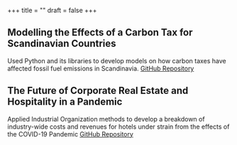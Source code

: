 +++
title = ""
draft = false
+++

## Modelling the Effects of a Carbon Tax for Scandinavian Countries
Used Python and its libraries to develop models on how carbon taxes have affected fossil fuel emissions in Scandinavia.               [GitHub Repository](https://github.com/cc1358/ScandinavianClimateChange)

## The Future of Corporate Real Estate and Hospitality in a Pandemic 
Applied Industrial Organization methods to develop a breakdown of industry-wide costs and revenues for hotels under strain from the effects of the COVID-19 Pandemic           [GitHub Repository](https://github.com/cc1358/CorporateRealEstateAnalysis)
